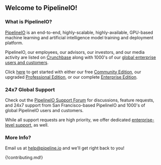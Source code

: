 ## Welcome to PipelineIO! 

### What is PipelineIO?
[PipelineIO](http://pipeline.io/) is an end-to-end, highly-scalable, highly-available, GPU-based machine learning and artificial intelligence model training and deployment platform.

PipelineIO, our employees, our advisors, our investors, and our media activity are listed on [Crunchbase](https://www.crunchbase.com/organization/pipelineio) along with 1000's of our [global enterprise users and customers](https://www.crunchbase.com/organization/pipelineio/customers).

Click [here](getting_started/index.md) to get started with either our free [Community Edition](getting_started/index.md), our upgraded [Professional Edition](getting_started/index.md), or our complete [Enterprise Edition](getting_started/index.md).

### 24x7 Global Support
Check out the [PipelineIO Support Forum](https://pipelineio.zendesk.com) for discussions, feature requests, and 24x7 support from San Francisco-based PipelineIO and 1000's of global PipelineIO users and customers.

While all support requests are high priority, we offer dedicated [enterprise-level support](getting_started/index.md), as well.

### More Info?
Email us at [help@pipeline.io](mailto:help@pipeline.io) and we'll get right back to you!

{!contributing.md!}
